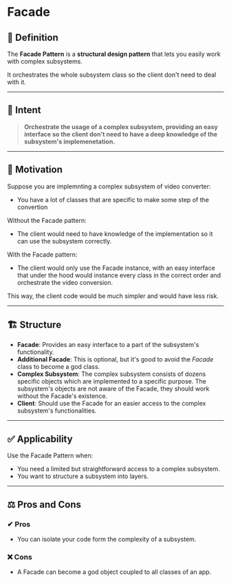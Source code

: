# Facade

## 📖 Definition

The **Facade Pattern** is a **structural design pattern** that lets you easily work with complex subsystems.

It orchestrates the whole subsystem class so the client don't need to deal with it.

---

## 🎯 Intent

> **Orchestrate the usage of a complex subsystem, providing an easy interface so the client don't need to have a deep knowledge of the subsystem's implemenetation.**

---

## 📌 Motivation

Suppose you are implemnting a complex subsystem of video converter:

* You have a lot of classes that are specific to make some step of the convertion

Without the Facade pattern:

* The client would need to have knowledge of the implementation so it can use the subsystem correctly.

With the Facade pattern:

* The client would only use the Facade instance, with an easy interface that under the hood would instance every class in the correct order and orchestrate the video conversion.

This way, the client code would be much simpler and would have less risk.

---

## 🏗 Structure

* **Facade**: Provides an easy interface to a part of the subsystem's functionality.
* **Additional Facade**: This is optional, but it's good to avoid the *Facade* class to become a god class.
* **Complex Subsystem**: The complex subsystem consists of dozens specific objects which are implemented to a specific purpose. The subsystem's objects are not aware of the Facade, they should work without the Facade's existence.
* **Client**: Should use the Facade for an easier access to the complex subsystem's functionalities.

---

## ✅ Applicability

Use the Facade Pattern when:

* You need a limited but straightforward access to a complex subsystem.
* You want to structure a subsystem into layers.

---

## ⚖️ Pros and Cons

### ✔ Pros

* You can isolate your code form the complexity of a subsystem.

### ❌ Cons

* A Facade can become a god object coupled to all classes of an app.


